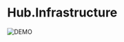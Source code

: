 # Hub.Infrastructure

![DEMO](http://www.plantuml.com/plantuml/proxy?cache=no&src=https://raw.github.com/Kf-GaryNewport/HubDeployment/master/puml/WopiBalanced2.puml)
